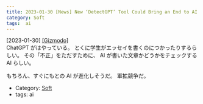 ```yaml
---
title: 2023-01-30 [News] New ‘DetectGPT’ Tool Could Bring an End to AI Cheating on Exams ---いたちごっこが始まる
category: Soft
tags:  ai
---
```


[2023-01-30] [[Gizmodo]](https://www.gizmodo.com.au/2023/01/detectgpt-cheating-ai/?utm_source=pocket_saves)  
 ChatGPT がはやっている。
とくに学生がエッセイを書くのにつかったりするらしい。
その「不正」をただすために、
AI が書いた文章かどうかをチェックする AI らしい。

<!--more-->

 もちろん、すぐにもとの AI が進化しそうだ。
軍拡競争だ。

- Category: [Soft](https://merapano.github.io/categories.html#Soft)
- tags:  ai

